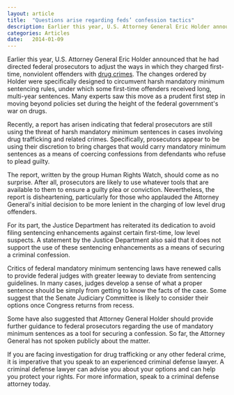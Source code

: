 ```yaml
---
layout: article
title:  "Questions arise regarding feds’ confession tactics"
description: Earlier this year, U.S. Attorney General Eric Holder announced that he had directed federal prosecutors to adjust the ways in which they charged first-time, nonviolent offenders with <a href="/Drug-Charges/Drug-Trafficking-Possession.html">drug crimes</a>. 
categories: Articles 
date:   2014-01-09
---
```



<p>Earlier this year, U.S. Attorney General Eric Holder announced that he had directed federal prosecutors to adjust the ways in which they charged first-time, nonviolent offenders with <a href="/Drug-Charges/Drug-Trafficking-Possession.html">drug crimes</a>. The changes ordered by Holder were specifically designed to circumvent harsh mandatory minimum sentencing rules, under which some first-time offenders received long, multi-year sentences. Many experts saw this move as a prudent first step in moving beyond policies set during the height of the federal government's war on drugs.</p><p>Recently, a report has arisen indicating that federal prosecutors are still using the threat of harsh mandatory minimum sentences in cases involving drug trafficking and related crimes. Specifically, prosecutors appear to be using their discretion to bring charges that would carry mandatory minimum sentences as a means of coercing confessions from defendants who refuse to plead guilty.</p><p>The report, written by the group Human Rights Watch, should come as no surprise. After all, prosecutors are likely to use whatever tools that are available to them to ensure a guilty plea or conviction. Nevertheless, the report is disheartening, particularly for those who applauded the Attorney General's initial decision to be more lenient in the charging of low level drug offenders.</p><p>For its part, the Justice Department has reiterated its dedication to avoid filing sentencing enhancements against certain first-time, low level suspects. A statement by the Justice Department also said that it does not support the use of these sentencing enhancements as a means of securing a criminal confession.</p><p>Critics of federal mandatory minimum sentencing laws have renewed calls to provide federal judges with greater leeway to deviate from sentencing guidelines. In many cases, judges develop a sense of what a proper sentence should be simply from getting to know the facts of the case. Some suggest that the Senate Judiciary Committee is likely to consider their options once Congress returns from recess.</p><p>Some have also suggested that Attorney General Holder should provide further guidance to federal prosecutors regarding the use of mandatory minimum sentences as a tool for securing a confession. So far, the Attorney General has not spoken publicly about the matter.</p><p>If you are facing investigation for drug trafficking or any other federal crime, it is imperative that you speak to an experienced criminal defense lawyer. A criminal defense lawyer can advise you about your options and can help you protect your rights. For more information, speak to a criminal defense attorney today.</p>
